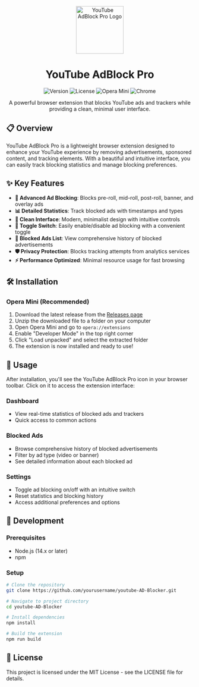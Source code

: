 <div align="center">
  <img src="../icons/icon128.png" alt="YouTube AdBlock Pro Logo" width="128" height="128">
  
  # YouTube AdBlock Pro

  ![Version](https://img.shields.io/badge/version-2.0.0-blue.svg)
  ![License](https://img.shields.io/badge/license-MIT-green.svg)
  ![Opera Mini](https://img.shields.io/badge/Opera%20Mini-Compatible-red.svg)
  ![Chrome](https://img.shields.io/badge/Chrome-Compatible-yellow.svg)

  A powerful browser extension that blocks YouTube ads and trackers while providing a clean, minimal user interface.
</div>

## 📋 Overview

YouTube AdBlock Pro is a lightweight browser extension designed to enhance your YouTube experience by removing advertisements, sponsored content, and tracking elements. With a beautiful and intuitive interface, you can easily track blocking statistics and manage blocking preferences.

## ✨ Key Features

- **🚫 Advanced Ad Blocking**: Blocks pre-roll, mid-roll, post-roll, banner, and overlay ads
- **📊 Detailed Statistics**: Track blocked ads with timestamps and types
- **📱 Clean Interface**: Modern, minimalist design with intuitive controls
- **🔄 Toggle Switch**: Easily enable/disable ad blocking with a convenient toggle
- **📜 Blocked Ads List**: View comprehensive history of blocked advertisements
- **🛡️ Privacy Protection**: Blocks tracking attempts from analytics services
- **⚡ Performance Optimized**: Minimal resource usage for fast browsing

## 🛠️ Installation

### Opera Mini (Recommended)

1. Download the latest release from the [Releases page](https://github.com/yourusername/youtube-AD-Blocker/releases)
2. Unzip the downloaded file to a folder on your computer
3. Open Opera Mini and go to `opera://extensions`
4. Enable "Developer Mode" in the top right corner
5. Click "Load unpacked" and select the extracted folder
6. The extension is now installed and ready to use!

## 📖 Usage

After installation, you'll see the YouTube AdBlock Pro icon in your browser toolbar. Click on it to access the extension interface:

### Dashboard
- View real-time statistics of blocked ads and trackers
- Quick access to common actions

### Blocked Ads
- Browse comprehensive history of blocked advertisements
- Filter by ad type (video or banner)
- See detailed information about each blocked ad

### Settings
- Toggle ad blocking on/off with an intuitive switch
- Reset statistics and blocking history
- Access additional preferences and options

## 🔧 Development

### Prerequisites
- Node.js (14.x or later)
- npm

### Setup
```bash
# Clone the repository
git clone https://github.com/yourusername/youtube-AD-Blocker.git

# Navigate to project directory
cd youtube-AD-Blocker

# Install dependencies
npm install

# Build the extension
npm run build
```

## 📜 License

This project is licensed under the MIT License - see the LICENSE file for details.
